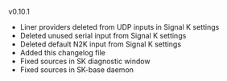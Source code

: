 v0.10.1
* Liner providers deleted from UDP inputs in Signal K settings
* Deleted unused serial input from Signal K settings
* Deleted default N2K input from Signal K settings
* Added this changelog file
* Fixed sources in SK diagnostic window
* Fixed sources in SK-base daemon

